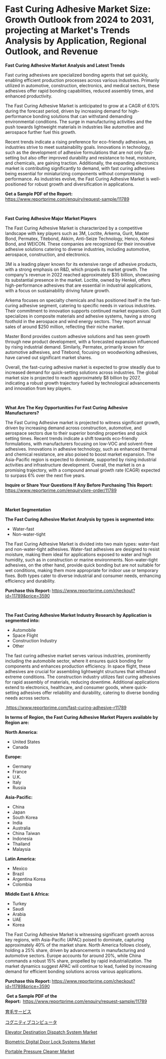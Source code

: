 <p><h1>Fast Curing Adhesive Market Size: Growth Outlook from 2024 to 2031, projecting at Market's Trends Analysis by Application, Regional Outlook, and Revenue</h1></p><p><strong>Fast Curing Adhesive Market Analysis and Latest Trends</strong></p>
<p><p>Fast curing adhesives are specialized bonding agents that set quickly, enabling efficient production processes across various industries. Primarily utilized in automotive, construction, electronics, and medical sectors, these adhesives offer rapid bonding capabilities, reduced assembly times, and enhanced productivity. </p><p>The Fast Curing Adhesive Market is anticipated to grow at a CAGR of 6.10% during the forecast period, driven by increasing demand for high-performance bonding solutions that can withstand demanding environmental conditions. The surge in manufacturing activities and the push towards lightweight materials in industries like automotive and aerospace further fuel this growth. </p><p>Recent trends indicate a rising preference for eco-friendly adhesives, as industries strive to meet sustainability goals. Innovations in technology, such as the development of adhesive formulations that are not only fast-setting but also offer improved durability and resistance to heat, moisture, and chemicals, are gaining traction. Additionally, the expanding electronics market is contributing significantly to demand, with fast curing adhesives being essential for miniaturizing components without compromising performance. As industries evolve, the Fast Curing Adhesive Market is well-positioned for robust growth and diversification in applications.</p></p>
<p><strong>Get a Sample PDF of the Report:&nbsp;</strong> <a href="https://www.reportprime.com/enquiry/request-sample/11789">https://www.reportprime.com/enquiry/request-sample/11789</a></p>
<p>&nbsp;</p>
<p><strong>Fast Curing Adhesive Major Market Players</strong></p>
<p><p>The Fast Curing Adhesive Market is characterized by a competitive landscape with key players such as 3M, Loctite, Arkema, Gurit, Master Bond, Permatex, Titebond, Akkim, Anti-Seize Technology, Henco, Kohesi Bond, and WEICON. These companies are recognized for their innovative adhesive solutions catering to diverse industries, including automotive, aerospace, construction, and electronics.</p><p>3M is a leading player known for its extensive range of adhesive products, with a strong emphasis on R&D, which propels its market growth. The company's revenue in 2022 reached approximately $35 billion, showcasing its substantial presence in the market. Loctite, owned by Henkel, offers high-performance adhesives that are essential in industrial applications, with a focus on sustainability driving future growth.</p><p>Arkema focuses on specialty chemicals and has positioned itself in the fast-curing adhesive segment, catering to specific needs in various industries. Their commitment to innovation supports continued market expansion. Gurit specializes in composite materials and adhesive systems, having a strong foothold in the aerospace and wind energy sectors. They report annual sales of around $250 million, reflecting their niche market.</p><p>Master Bond provides custom adhesive solutions and has seen growth through new product development, with a forecasted expansion influenced by rising industrial demand. Similarly, Permatex, primarily known for automotive adhesives, and Titebond, focusing on woodworking adhesives, have carved out significant market shares.</p><p>Overall, the fast-curing adhesive market is expected to grow steadily due to increased demand for quick-setting solutions across industries. The global market size is projected to reach approximately $8 billion by 2027, indicating a robust growth trajectory fueled by technological advancements and innovation from key players.</p></p>
<p>&nbsp;</p>
<p><strong>What Are The Key Opportunities For Fast Curing Adhesive Manufacturers?</strong></p>
<p><p>The Fast Curing Adhesive market is projected to witness significant growth, driven by increasing demand across construction, automotive, and aerospace sectors due to their superior bonding properties and quick setting times. Recent trends indicate a shift towards eco-friendly formulations, with manufacturers focusing on low-VOC and solvent-free adhesives. Innovations in adhesive technology, such as enhanced thermal and chemical resistance, are also poised to boost market expansion. The Asia-Pacific region is expected to dominate, supported by rising industrial activities and infrastructure development. Overall, the market is on a promising trajectory, with a compound annual growth rate (CAGR) expected to surpass 6% over the next five years.</p></p>
<p><strong>Inquire or Share Your Questions If Any Before Purchasing This Report:</strong> <a href="https://www.reportprime.com/enquiry/pre-order/11789">https://www.reportprime.com/enquiry/pre-order/11789</a></p>
<p>&nbsp;</p>
<p><strong>Market Segmentation</strong></p>
<p><strong>The Fast Curing Adhesive Market Analysis by types is segmented into:</strong></p>
<p><ul><li>Water-fast</li><li>Non-water-tight</li></ul></p>
<p><p>The Fast Curing Adhesive Market is divided into two main types: water-fast and non-water-tight adhesives. Water-fast adhesives are designed to resist moisture, making them ideal for applications exposed to water and high humidity, such as in construction or marine environments. Non-water-tight adhesives, on the other hand, provide quick bonding but are not suitable for wet conditions, making them more appropriate for indoor use or temporary fixes. Both types cater to diverse industrial and consumer needs, enhancing efficiency and durability.</p></p>
<p><strong>Purchase this Report:&nbsp;</strong><a href="https://www.reportprime.com/checkout?id=11789&price=3590">https://www.reportprime.com/checkout?id=11789&price=3590</a></p>
<p>&nbsp;</p>
<p><strong>The Fast Curing Adhesive Market Industry Research by Application is segmented into:</strong></p>
<p><ul><li>Automobile</li><li>Space Flight</li><li>Construction Industry</li><li>Other</li></ul></p>
<p><p>The fast curing adhesive market serves various industries, prominently including the automobile sector, where it ensures quick bonding for components and enhances production efficiency. In space flight, these adhesives are crucial for assembling lightweight structures that withstand extreme conditions. The construction industry utilizes fast curing adhesives for rapid assembly of materials, reducing downtime. Additional applications extend to electronics, healthcare, and consumer goods, where quick-setting adhesives offer reliability and durability, catering to diverse bonding needs across sectors.</p></p>
<p><a href="https://www.reportprime.com/fast-curing-adhesive-r11789">&nbsp;https://www.reportprime.com/fast-curing-adhesive-r11789</a></p>
<p><strong>In terms of Region, the Fast Curing Adhesive Market Players available by Region are:</strong></p>
<p>
    <p> <strong> North America: </strong>
        <ul>
            <li>United States</li>
            <li>Canada</li>
        </ul>
        </p> 
    <p> <strong> Europe: </strong>
        <ul>
            <li>Germany</li>
            <li>France</li>
            <li>U.K.</li>
            <li>Italy</li>
            <li>Russia</li>
        </ul>
        </p> 
    <p> <strong> Asia-Pacific: </strong>
        <ul>
            <li>China</li>
            <li>Japan</li>
            <li>South Korea</li>
            <li>India</li>
            <li>Australia</li>
            <li>China Taiwan</li>
            <li>Indonesia</li>
            <li>Thailand</li>
            <li>Malaysia</li>
        </ul>
        </p> 
    <p> <strong> Latin America: </strong>
        <ul>
            <li>Mexico</li>
            <li>Brazil</li>
            <li>Argentina Korea</li>
            <li>Colombia</li>
        </ul>
        </p> 
    <p> <strong> Middle East & Africa: </strong>
        <ul>
            <li>Turkey</li>
            <li>Saudi</li>
            <li>Arabia</li>
            <li>UAE</li>
            <li>Korea</li>
        </ul>
    </p>
    </p>
<p><p>The Fast Curing Adhesive Market is witnessing significant growth across key regions, with Asia-Pacific (APAC) poised to dominate, capturing approximately 40% of the market share. North America follows closely, holding a 25% share, driven by advancements in manufacturing and automotive sectors. Europe accounts for around 20%, while China commands a robust 15% share, propelled by rapid industrialization. The market dynamics suggest APAC will continue to lead, fueled by increasing demand for efficient bonding solutions across various applications.</p></p>
<p><strong>Purchase this Report: </strong><a href="https://www.reportprime.com/checkout?id=11789&price=3590">https://www.reportprime.com/checkout?id=11789&price=3590</a></p>
<p>&nbsp;<strong>Get a Sample PDF of the Report:&nbsp;&nbsp;</strong><a href="https://www.reportprime.com/enquiry/request-sample/11789">https://www.reportprime.com/enquiry/request-sample/11789</a></p>
<p><strong></strong></p>
<p><p><a href="https://medium.com/@titusboyer1/%E9%AB%AA%E3%81%AE%E5%86%8D%E7%94%9F%E3%82%B5%E3%83%BC%E3%83%93%E3%82%B9%E5%B8%82%E5%A0%B4%E3%81%AE%E3%83%88%E3%83%AC%E3%83%B3%E3%83%89-%E5%B8%82%E5%A0%B4%E3%82%BB%E3%82%B0%E3%83%A1%E3%83%B3%E3%83%86%E3%83%BC%E3%82%B7%E3%83%A7%E3%83%B3%E3%81%AE%E8%A9%B3%E7%B4%B0%E3%81%AA%E7%A0%94%E7%A9%B6%E3%81%A8%E6%96%B0%E8%88%88%E3%83%88%E3%83%AC%E3%83%B3%E3%83%89%E3%81%AE%E9%87%8D%E8%A6%81%E6%80%A7%E3%81%AE%E5%88%86%E6%9E%90-99325a5d4aad">育毛サービス</a></p><p><a href="https://medium.com/@titusboyer1/%E3%82%A4%E3%83%8E%E3%83%99%E3%83%BC%E3%82%B7%E3%83%A7%E3%83%B3%E3%81%AE%E6%9C%AA%E6%9D%A5-%E3%82%B0%E3%83%AD%E3%83%BC%E3%83%90%E3%83%AB%E8%AA%8D%E7%9F%A5%E3%82%B3%E3%83%B3%E3%83%94%E3%83%A5%E3%83%BC%E3%82%BF%E5%B8%82%E5%A0%B4%E3%81%AE%E6%88%90%E9%95%B7%E3%81%A8%E6%A9%9F%E4%BC%9A-2024-2031-19f4cd3ea1a8">コグニティブコンピュータ</a></p><p><a href="https://medium.com/@joeyojholms59/global-elevator-destination-dispatch-system-market-trends-forecasts-and-market-strategic-d45e1e53f9ee">Elevator Destination Dispatch System Market</a></p><p><a href="https://issuu.com/reportprime-2/docs/biometric-digital-door-lock-systems_6c9565ad4c5142">Biometric Digital Door Lock Systems Market</a></p><p><a href="https://medium.com/@lizarempel/global-portable-pressure-cleaner-market-share-and-growth-opportunities-and-market-size-growing-with-0ce0fb861f17">Portable Pressure Cleaner Market</a></p></p>